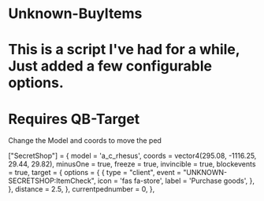 # Unknown-BuyItems
 
# This is a script I've had for a while, Just added a few configurable options.


# Requires QB-Target

Change the Model and coords to move the ped

["SecretShop"] = {
        model = 'a_c_rhesus',
        coords = vector4(295.08, -1116.25, 29.44, 29.82),
        minusOne = true,
        freeze = true,
        invincible = true,
        blockevents = true,
        target = {
            options = {
                {
                    type = "client",
                    event = "UNKNOWN-SECRETSHOP:ItemCheck",
                    icon = 'fas fa-store',
                    label = 'Purchase goods',
                },
            },
            distance = 2.5,
        },
        currentpednumber = 0,
    },
